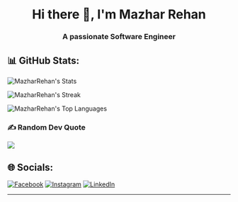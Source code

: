 <h1 align="center">Hi there 👋, I'm Mazhar Rehan</h1>
<h3 align="center">A passionate Software Engineer</h3>


## 📊 GitHub Stats:
![MazharRehan's Stats](https://github-readme-stats.vercel.app/api?username=MazharRehan&theme=algolia&show_icons=true&hide_border=true&count_private=true)

![MazharRehan's Streak](https://github-readme-streak-stats.herokuapp.com/?user=MazharRehan&theme=algolia&hide_border=true)

![MazharRehan's Top Languages](https://github-readme-stats.vercel.app/api/top-langs/?username=MazharRehan&theme=algolia&show_icons=true&hide_border=true&layout=compact)


### ✍️ Random Dev Quote
![](https://quotes-github-readme.vercel.app/api?type=horizontal&theme=radical)


## 🌐 Socials:
[![Facebook](https://img.shields.io/badge/Facebook-%231877F2.svg?logo=Facebook&logoColor=white)](https://facebook.com/mazharrehan99) [![Instagram](https://img.shields.io/badge/Instagram-%23E4405F.svg?logo=Instagram&logoColor=white)](https://instagram.com/mazharrehan99) [![LinkedIn](https://img.shields.io/badge/LinkedIn-%230077B5.svg?logo=linkedin&logoColor=white)](https://linkedin.com/in/mazharrehan) 

<!-- Proudly created with GPRM ( https://gprm.itsvg.in ) -->
---
<!--
**MazharRehan/MazharRehan** is a ✨ _special_ ✨ repository because its `README.md` (this file) appears on your GitHub profile.

Here are some ideas to get you started:

- 🔭 I’m currently working on ...
- 🌱 I’m currently learning ...
- 👯 I’m looking to collaborate on ...
- 🤔 I’m looking for help with ...
- 💬 Ask me about ...
- 📫 How to reach me: ...
- 😄 Pronouns: ...
- ⚡ Fun fact: ...
-->
